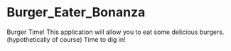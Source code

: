 # Burger_Eater_Bonanza
Burger Time! This application will allow you to eat some delicious burgers. (hypothetically of course) Time to dig in!
